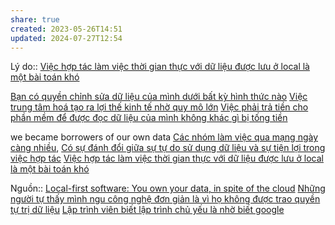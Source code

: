 ```yaml
---
share: true
created: 2023-05-26T14:51
updated: 2024-07-27T12:54
---
```

Lý do:: [Việc hợp tác làm việc thời gian thực với dữ liệu được lưu ở local là một bài toán khó](../../../H%E1%BB%87%20th%E1%BB%91ng%20th%C3%B4ng%20tin/H%E1%BB%A3p%20t%C3%A1c%20l%C3%A0m%20vi%E1%BB%87c/Vi%E1%BB%87c%20h%E1%BB%A3p%20t%C3%A1c%20l%C3%A0m%20vi%E1%BB%87c%20th%E1%BB%9Di%20gian%20th%E1%BB%B1c%20v%E1%BB%9Bi%20d%E1%BB%AF%20li%E1%BB%87u%20%C4%91%C6%B0%E1%BB%A3c%20l%C6%B0u%20%E1%BB%9F%20local%20l%C3%A0%20m%E1%BB%99t%20b%C3%A0i%20to%C3%A1n%20kh%C3%B3.md)

[Bạn có quyền chỉnh sửa dữ liệu của mình dưới bất kỳ hình thức nào](./B%E1%BA%A1n%20c%C3%B3%20quy%E1%BB%81n%20ch%E1%BB%89nh%20s%E1%BB%ADa%20d%E1%BB%AF%20li%E1%BB%87u%20c%E1%BB%A7a%20m%C3%ACnh%20d%C6%B0%E1%BB%9Bi%20b%E1%BA%A5t%20k%E1%BB%B3%20h%C3%ACnh%20th%E1%BB%A9c%20n%C3%A0o.md) 
[Việc trung tâm hoá tạo ra lợi thế kinh tế nhờ quy mô lớn](./Vi%E1%BB%87c%20trung%20t%C3%A2m%20ho%C3%A1%20t%E1%BA%A1o%20ra%20l%E1%BB%A3i%20th%E1%BA%BF%20kinh%20t%E1%BA%BF%20nh%E1%BB%9D%20quy%20m%C3%B4%20l%E1%BB%9Bn.md) 
[Việc phải trả tiền cho phần mềm để được đọc dữ liệu của mình không khác gì bị tống tiền](./Vi%E1%BB%87c%20ph%E1%BA%A3i%20tr%E1%BA%A3%20ti%E1%BB%81n%20cho%20ph%E1%BA%A7n%20m%E1%BB%81m%20%C4%91%E1%BB%83%20%C4%91%C6%B0%E1%BB%A3c%20%C4%91%E1%BB%8Dc%20d%E1%BB%AF%20li%E1%BB%87u%20c%E1%BB%A7a%20m%C3%ACnh%20kh%C3%B4ng%20kh%C3%A1c%20g%C3%AC%20b%E1%BB%8B%20t%E1%BB%91ng%20ti%E1%BB%81n.md)

we became borrowers of our own data
[Các nhóm làm việc qua mạng ngày càng nhiều](../../../H%E1%BB%87%20th%E1%BB%91ng%20th%C3%B4ng%20tin/H%E1%BB%A3p%20t%C3%A1c%20l%C3%A0m%20vi%E1%BB%87c/C%C3%A1c%20nh%C3%B3m%20l%C3%A0m%20vi%E1%BB%87c%20qua%20m%E1%BA%A1ng%20ng%C3%A0y%20c%C3%A0ng%20nhi%E1%BB%81u.md), [Có sự đánh đổi giữa sự tự do sử dụng dữ liệu và sự tiện lợi trong việc hợp tác](../../../K%E1%BB%B9%20thu%E1%BA%ADt%20ph%E1%BA%A7n%20m%E1%BB%81m/%C4%90%C3%A1nh%20%C4%91%E1%BB%95i/C%C3%B3%20s%E1%BB%B1%20%C4%91%C3%A1nh%20%C4%91%E1%BB%95i%20gi%E1%BB%AFa%20s%E1%BB%B1%20t%E1%BB%B1%20do%20s%E1%BB%AD%20d%E1%BB%A5ng%20d%E1%BB%AF%20li%E1%BB%87u%20v%C3%A0%20s%E1%BB%B1%20ti%E1%BB%87n%20l%E1%BB%A3i%20trong%20vi%E1%BB%87c%20h%E1%BB%A3p%20t%C3%A1c.md) [Việc hợp tác làm việc thời gian thực với dữ liệu được lưu ở local là một bài toán khó](../../../H%E1%BB%87%20th%E1%BB%91ng%20th%C3%B4ng%20tin/H%E1%BB%A3p%20t%C3%A1c%20l%C3%A0m%20vi%E1%BB%87c/Vi%E1%BB%87c%20h%E1%BB%A3p%20t%C3%A1c%20l%C3%A0m%20vi%E1%BB%87c%20th%E1%BB%9Di%20gian%20th%E1%BB%B1c%20v%E1%BB%9Bi%20d%E1%BB%AF%20li%E1%BB%87u%20%C4%91%C6%B0%E1%BB%A3c%20l%C6%B0u%20%E1%BB%9F%20local%20l%C3%A0%20m%E1%BB%99t%20b%C3%A0i%20to%C3%A1n%20kh%C3%B3.md)

Nguồn:: [Local-first software: You own your data, in spite of the cloud](https://www.inkandswitch.com/local-first/)
[Những người tự thấy mình ngu công nghệ đơn giản là vì họ không được trao quyền tự trị dữ liệu](Nh%E1%BB%AFng%20ng%C6%B0%E1%BB%9Di%20t%E1%BB%B1%20th%E1%BA%A5y%20m%C3%ACnh%20ngu%20c%C3%B4ng%20ngh%E1%BB%87%20%C4%91%C6%A1n%20gi%E1%BA%A3n%20l%C3%A0%20v%C3%AC%20h%E1%BB%8D%20kh%C3%B4ng%20%C4%91%C6%B0%E1%BB%A3c%20trao%20quy%E1%BB%81n%20t%E1%BB%B1%20tr%E1%BB%8B%20d%E1%BB%AF%20li%E1%BB%87u.md)
[Lập trình viên biết lập trình chủ yếu là nhờ biết google](../../Nh%C3%A2n%20h%E1%BB%8Dc/L%E1%BA%ADp%20tr%C3%ACnh%20vi%C3%AAn%20bi%E1%BA%BFt%20l%E1%BA%ADp%20tr%C3%ACnh%20ch%E1%BB%A7%20y%E1%BA%BFu%20l%C3%A0%20nh%E1%BB%9D%20bi%E1%BA%BFt%20google.md)